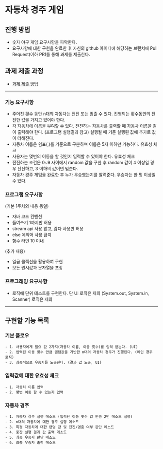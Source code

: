 # 자동차 경주 게임
## 진행 방법
* 숫자 야구 게임 요구사항을 파악한다.
* 요구사항에 대한 구현을 완료한 후 자신의 github 아이디에 해당하는 브랜치에 Pull Request(이하 PR)를 통해 과제를 제출한다.

## 과제 제출 과정
* [과제 제출 방법](https://github.com/next-step/nextstep-docs/tree/master/precourse)

---

### 기능 요구사항
- 주어진 횟수 동안 n대의 자동차는 전진 또는 멈출 수 있다.
    진행되는 횟수동안의 전진한 값을 가지고 있어야 한다.
- 각 자동차에 이름을 부여할 수 있다. 전진하는 자동차를 출력할 때 자동차 이름을 같이 출력해야 한다.
    (프로그램 실행결과 참고) 실행될 때 기존 실행된 값에 추가로 값이 더해진다.
- 자동차 이름은 쉼표(,)를 기준으로 구분하며 이름은 5자 이하만 가능하다.
    유효성 체크
- 사용자는 몇번의 이동을 할 것인지 입력할 수 있어야 한다.
    유효성 체크
- 전진하는 조건은 0~9 사이에서 random 값을 구한 후 random 값이 4 이상일 경우 전진하고, 3 이하의 값이면 멈춘다.
- 자동차 경주 게임을 완료한 후 누가 우승했는지를 알려준다. 우승자는 한 명 이상일 수 있다.


### 프로그램 요구사항
(기본 1주차와 내용 동일)
- 자바 코드 컨벤션
- 들여쓰기 1까지만 허용
- stream api 사용 않고, 람다 사용만 허용
- else 예약어 사용 금지
- 함수 라인 10 이내

(추가 내용)
- 일급 콜렉션을 활용하여 구현
- 모든 원시값과 문자열을 포장

### 프로그래밍 요구사항
- 로직에 단위 테스트를 구현한다. 단 UI 로직은 제외 (System.out, System.in, Scanner) 로직은 제외

---
## 구현할 기능 목록

### 기본 플로우
    - 1. 사용자에게 필요 값 2가지(자동차 이름, 이동 횟수)를 입력 받는다. (UI)
    - 2. 입력된 이동 횟수 만큼 랜덤값을 기반한 n대의 자동차 경주가 진행된다. (메인 경주 로직)
    - 3. 최종적으로 우승자를 노출한다. (결과 값 노출, UI)

### 입력값에 대한 유효성 체크
    - 1. 자동차 이름 입력
    - 2. 몇번 이동 할 수 있는지 입력

### 자동차 경주
    - 1. 자동차 경주 실행 메소드 (입력된 이동 횟수 값 만큼 2번 메소드 실행)
    - 2. n대의 자동차에 대한 경주 실행 메소드
    - 3. 특정 자동차에 대한 랜덤 값 및 전진/멈춤 여부 판단 메소드
    - 4. 중간 실행 결과 값 출력 메소드
    - 5. 최종 우승자 판단 메소드
    - 6. 최종 우승자 출력 메소드
